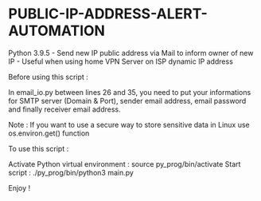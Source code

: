 # PUBLIC-IP-ADDRESS-ALERT-AUTOMATION

Python 3.9.5 - Send new IP public address via Mail to inform owner of new IP - Useful when using home VPN Server on ISP dynamic IP address


Before using this script :

  In email_io.py between lines 26 and 35, you need to put your informations for SMTP server (Domain & Port), sender email address, email password and finally receiver email address.
  
  Note : If you want to use a secure way to store sensitive data in Linux use os.environ.get() function


To use this script :

  Activate Python virtual environment : source py_prog/bin/activate
  Start script : ./py_prog/bin/python3 main.py
  
  Enjoy !

